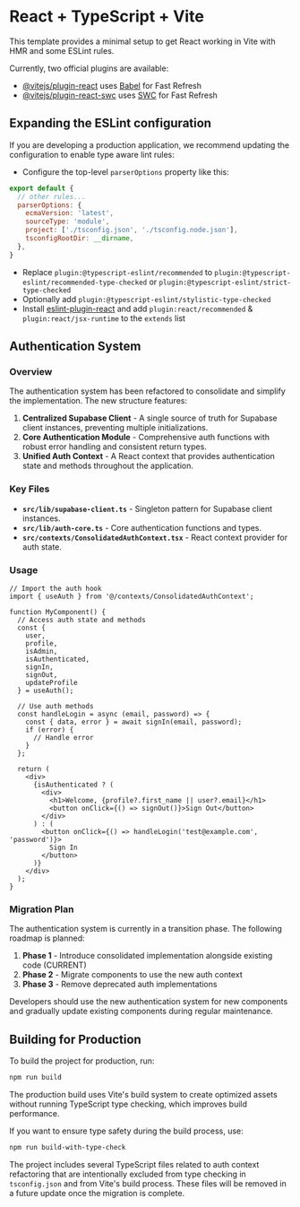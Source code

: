 # React + TypeScript + Vite

This template provides a minimal setup to get React working in Vite with HMR and some ESLint rules.

Currently, two official plugins are available:

- [@vitejs/plugin-react](https://github.com/vitejs/vite-plugin-react/blob/main/packages/plugin-react/README.md) uses [Babel](https://babeljs.io/) for Fast Refresh
- [@vitejs/plugin-react-swc](https://github.com/vitejs/vite-plugin-react-swc) uses [SWC](https://swc.rs/) for Fast Refresh

## Expanding the ESLint configuration

If you are developing a production application, we recommend updating the configuration to enable type aware lint rules:

- Configure the top-level `parserOptions` property like this:

```js
export default {
  // other rules...
  parserOptions: {
    ecmaVersion: 'latest',
    sourceType: 'module',
    project: ['./tsconfig.json', './tsconfig.node.json'],
    tsconfigRootDir: __dirname,
  },
}
```

- Replace `plugin:@typescript-eslint/recommended` to `plugin:@typescript-eslint/recommended-type-checked` or `plugin:@typescript-eslint/strict-type-checked`
- Optionally add `plugin:@typescript-eslint/stylistic-type-checked`
- Install [eslint-plugin-react](https://github.com/jsx-eslint/eslint-plugin-react) and add `plugin:react/recommended` & `plugin:react/jsx-runtime` to the `extends` list

## Authentication System

### Overview

The authentication system has been refactored to consolidate and simplify the implementation. The new structure features:

1. **Centralized Supabase Client** - A single source of truth for Supabase client instances, preventing multiple initializations.
2. **Core Authentication Module** - Comprehensive auth functions with robust error handling and consistent return types.
3. **Unified Auth Context** - A React context that provides authentication state and methods throughout the application.

### Key Files

- **`src/lib/supabase-client.ts`** - Singleton pattern for Supabase client instances.
- **`src/lib/auth-core.ts`** - Core authentication functions and types.
- **`src/contexts/ConsolidatedAuthContext.tsx`** - React context provider for auth state.

### Usage

```tsx
// Import the auth hook
import { useAuth } from '@/contexts/ConsolidatedAuthContext';

function MyComponent() {
  // Access auth state and methods
  const { 
    user, 
    profile, 
    isAdmin, 
    isAuthenticated, 
    signIn, 
    signOut,
    updateProfile 
  } = useAuth();

  // Use auth methods
  const handleLogin = async (email, password) => {
    const { data, error } = await signIn(email, password);
    if (error) {
      // Handle error
    }
  };

  return (
    <div>
      {isAuthenticated ? (
        <div>
          <h1>Welcome, {profile?.first_name || user?.email}</h1>
          <button onClick={() => signOut()}>Sign Out</button>
        </div>
      ) : (
        <button onClick={() => handleLogin('test@example.com', 'password')}>
          Sign In
        </button>
      )}
    </div>
  );
}
```

### Migration Plan

The authentication system is currently in a transition phase. The following roadmap is planned:

1. **Phase 1** - Introduce consolidated implementation alongside existing code (CURRENT)
2. **Phase 2** - Migrate components to use the new auth context
3. **Phase 3** - Remove deprecated auth implementations

Developers should use the new authentication system for new components and gradually update existing components during regular maintenance.

## Building for Production

To build the project for production, run:

```bash
npm run build
```

The production build uses Vite's build system to create optimized assets without running TypeScript type checking, which improves build performance. 

If you want to ensure type safety during the build process, use:

```bash
npm run build-with-type-check
```

The project includes several TypeScript files related to auth context refactoring that are intentionally excluded from type checking in `tsconfig.json` and from Vite's build process. These files will be removed in a future update once the migration is complete.
